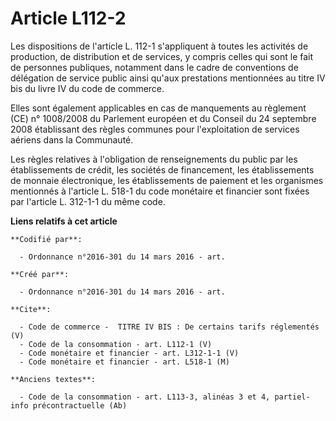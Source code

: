 # Article L112-2

Les dispositions de l'article L. 112-1 s'appliquent à toutes les activités de production, de distribution et de services, y
compris celles qui sont le fait de personnes publiques, notamment dans le cadre de conventions de délégation de service
public ainsi qu'aux prestations mentionnées au titre IV bis du livre IV du code de commerce. 

Elles sont également applicables en cas de manquements au règlement (CE) n° 1008/2008 du Parlement européen et du Conseil du
24 septembre 2008 établissant des règles communes pour l'exploitation de services aériens dans la Communauté. 

Les règles relatives à l'obligation de renseignements du public par les établissements de crédit, les sociétés de
financement, les établissements de monnaie électronique, les établissements de paiement et les organismes mentionnés à
l'article L. 518-1 du code monétaire et financier sont fixées par l'article L. 312-1-1 du même code.

**Liens relatifs à cet article**

	**Codifié par**:

	  - Ordonnance n°2016-301 du 14 mars 2016 - art.

	**Créé par**:

	  - Ordonnance n°2016-301 du 14 mars 2016 - art.

	**Cite**:

	  - Code de commerce -  TITRE IV BIS : De certains tarifs réglementés (V)
	  - Code de la consommation - art. L112-1 (V)
	  - Code monétaire et financier - art. L312-1-1 (V)
	  - Code monétaire et financier - art. L518-1 (M)

	**Anciens textes**:

	  - Code de la consommation - art. L113-3, alinéas 3 et 4, partiel-info précontractuelle (Ab)
